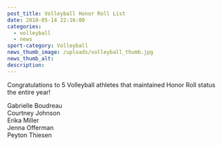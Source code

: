 ```yaml
---
post_title: Volleyball Honor Roll List
date: 2018-05-14 22:16:00
categories:
  - volleyball
  - news
sport-category: Volleyball
news_thumb_image: /uploads/volleyball_thumb.jpg
news_thumb_alt:
description:
---
```


Congratulations to 5 Volleyball athletes that maintained Honor Roll status the entire year!&nbsp;

Gabrielle Boudreau<br>Courtney Johnson<br>Erika Miller<br>Jenna Offerman<br>Peyton Thiesen
